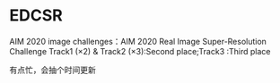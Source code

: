 # EDCSR
AIM 2020 image challenges：AIM 2020 Real Image Super-Resolution Challenge
Track1 (×2) & Track2 (×3):Second place;Track3 :Third place

有点忙，会抽个时间更新
